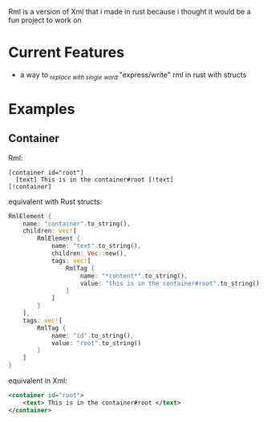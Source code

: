 Rml is a version of Xml that i made in rust because i thought it would be a fun project to work on
# Current Features
 - a way to <sub>*replace with single word:*</sub>"express/write" rml in rust with structs
# Examples
## Container
Rml:
```rml
[container id="root"]
  [text] This is in the container#root [!text]
[!container]
```
equivalent with Rust structs:
```rust
RmlElement {
    name: "container".to_string(),
    children: vec![
        RmlElement {
            name: "text".to_string(),
            children: Vec::new(),
            tags: vec![
                RmlTag {
                    name: "*content*".to_string(),
                    value: "this is in the container#root".to_string()
                }
            ]
        }
    ],
    tags: vec![
        RmlTag {
            name: "id".to_string(),
            value: "root".to_string()
        }
    ]
}

```
equivalent in Xml:
```xml
<container id="root">
    <text> This is in the container#root </text>
</container>
```
